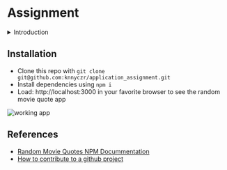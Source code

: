 # Assignment

<details><summary>Introduction </summary>

Our intern Dan is working on this killer Movie Quotes App that returns a random movie quote. Right now all it does is render a blank screen in the web browser. Fork the repository found here and help Dan fix it.  

</details>

## Installation

- Clone this repo with `git clone git@github.com:knnyczr/application_assignment.git`
- Install dependencies using `npm i`
- Load: http://localhost:3000 in your favorite browser to see the random movie quote app

![working app](app.gif)

## References

- [Random Movie Quotes NPM Docummentation](https://www.npmjs.com/package/random-movie-quotes)
- [How to contribute to a github project](https://akrabat.com/the-beginners-guide-to-contributing-to-a-github-project/)